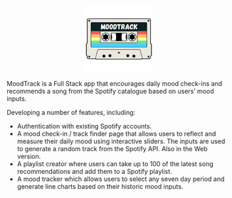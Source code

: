 <p align="center">
<img src="./MoodTrack/assets/images/MoodTrack_logo.png" width="150"/>
</p>

MoodTrack is a Full Stack app that encourages daily mood check-ins and recommends a song from the Spotify catalogue based on users’ mood inputs.

Developing a number of features, including:
- Authentication with existing Spotify accounts.
- A mood check-in / track finder page that allows users to reflect and measure their daily mood using interactive sliders. The inputs are used to generate a random track from the Spotify API. Also in the Web version. 
- A playlist creator where users can take up to 100 of the latest song recommendations and add them to a Spotify playlist.
- A mood tracker which allows users to select any seven day period and generate line charts based on their historic mood inputs.
